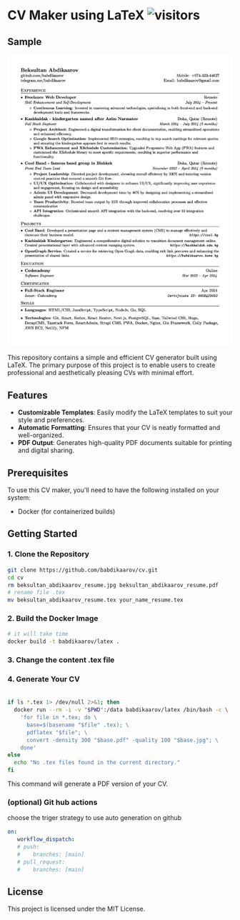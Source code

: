 # CV Maker using LaTeX ![visitors](https://vbr.nathanchung.dev/badge?page_id=babdikaarov.cv&color=00cf00)
 
## Sample

![cv](./beksultan_abdikaarov_resume.jpg)

This repository contains a simple and efficient CV generator built using LaTeX. The primary purpose of this project is to enable users to create professional and aesthetically pleasing CVs with minimal effort.

## Features

-  **Customizable Templates**: Easily modify the LaTeX templates to suit your style and preferences.
-  **Automatic Formatting**: Ensures that your CV is neatly formatted and well-organized.
-  **PDF Output**: Generates high-quality PDF documents suitable for printing and digital sharing.

## Prerequisites

To use this CV maker, you'll need to have the following installed on your system:

-  Docker (for containerized builds)

## Getting Started

### 1. Clone the Repository

```bash
git clone https://github.com/babdikaarov/cv.git
cd cv
rm beksultan_abdikaarov_resume.jpg beksultan_abdikaarov_resume.pdf
# rename file .tex
mv beksultan_abdikaarov_resume.tex your_name_resume.tex
```

### 2. Build the Docker Image

```bash
# it will take time
docker build -t babdikaarov/latex .
```

### 3. Change the content .tex file

### 4. Generate Your CV


```bash

if ls *.tex 1> /dev/null 2>&1; then
  docker run --rm -i -v "$PWD":/data babdikaarov/latex /bin/bash -c \
    'for file in *.tex; do \
      base=$(basename "$file" .tex); \
      pdflatex "$file"; \
      convert -density 300 "$base.pdf" -quality 100 "$base.jpg"; \
    done'
else
  echo "No .tex files found in the current directory."
fi

```
This command will generate a PDF version of your CV.

### (optional) Git hub actions

choose the triger strategy to use auto generation on github

```yml
on:
   workflow_dispatch:
   # push:
   #    branches: [main]
   # pull_request:
   #    branches: [main]
```


## License

This project is licensed under the MIT License.

